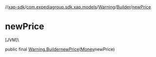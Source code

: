 //[xap-sdk](../../../../index.md)/[com.expediagroup.sdk.xap.models](../../index.md)/[Warning](../index.md)/[Builder](index.md)/[newPrice](new-price.md)

# newPrice

[JVM]\

public final [Warning.Builder](index.md)[newPrice](new-price.md)([Money](../../-money/index.md)newPrice)
